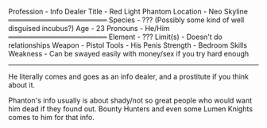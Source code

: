 Profession - Info Dealer
Title - Red Light Phantom
Location - Neo Skyline
════════════════════
Species - ??? (Possibly some kind of well disguised incubus?)
Age - 23
Pronouns - He/Him
════════════════════
Element - ???
Limit(s) - Doesn't do relationships
Weapon - Pistol
Tools - His Penis
Strength - Bedroom Skills
Weakness - Can be swayed easily with money/sex if you try hard enough

---

He literally comes and goes as an info dealer, and a prostitute if you think about it.

Phanton's info usually is about shady/not so great people who would want him dead if they found out.
Bounty Hunters and even some Lumen Knights comes to him for that info.